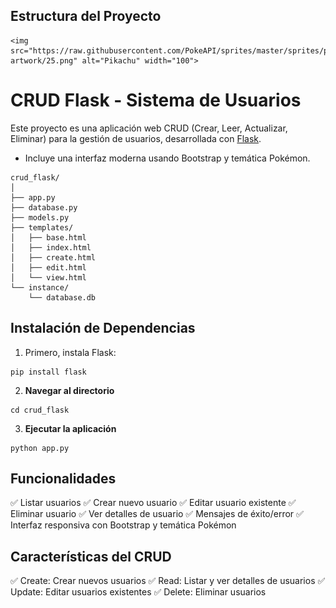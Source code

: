 
## Estructura del Proyecto
    <img src="https://raw.githubusercontent.com/PokeAPI/sprites/master/sprites/pokemon/other/official-artwork/25.png" alt="Pikachu" width="100">
# CRUD Flask - Sistema de Usuarios

Este proyecto es una aplicación web CRUD (Crear, Leer, Actualizar, Eliminar) para la gestión de usuarios, desarrollada con [Flask](https://flask.palletsprojects.com/).
* Incluye una interfaz moderna usando Bootstrap y temática Pokémon.

```
crud_flask/
│
├── app.py
├── database.py
├── models.py
├── templates/
│   ├── base.html
│   ├── index.html
│   ├── create.html
│   ├── edit.html
│   └── view.html
└── instance/
    └── database.db
```
## **Instalación de Dependencias**
1. Primero, instala Flask:

```
pip install flask
```
2. **Navegar al directorio**

```
cd crud_flask
```
3. **Ejecutar la aplicación**

```
python app.py
```

## Funcionalidades

✅ Listar usuarios
✅ Crear nuevo usuario
✅ Editar usuario existente
✅ Eliminar usuario
✅ Ver detalles de usuario
✅ Mensajes de éxito/error
✅ Interfaz responsiva con Bootstrap y temática Pokémon

## **Características del CRUD**

✅ Create: Crear nuevos usuarios
✅ Read: Listar y ver detalles de usuarios
✅ Update: Editar usuarios existentes
✅ Delete: Eliminar usuarios
